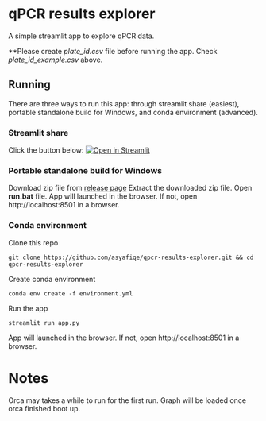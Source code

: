 # qPCR results explorer 
A simple streamlit app to explore qPCR data.

**Please create *plate_id.csv* file before running the app. Check *plate_id_example.csv* above.

## Running
There are three ways to run this app: through streamlit share (easiest), portable standalone build for Windows, and conda environment (advanced).

### Streamlit share
Click the button below:
[![Open in Streamlit](https://static.streamlit.io/badges/streamlit_badge_black_white.svg)](https://share.streamlit.io/asyafiqe/qpcr-results-explorer/main/app.py)

### Portable standalone build for Windows
Download zip file from [release page](https://github.com/asyafiqe/qpcr-results-explorer/releases)
Extract the downloaded zip file.
Open **run.bat** file.
App will launched in the browser. If not, open http://localhost:8501 in a browser.

### Conda environment
Clone this repo
```
git clone https://github.com/asyafiqe/qpcr-results-explorer.git && cd qpcr-results-explorer
```
Create conda environment
```
conda env create -f environment.yml
```
Run the app
```
streamlit run app.py
```
App will launched in the browser. If not, open http://localhost:8501 in a browser.

# Notes
Orca may takes a while to run for the first run. Graph will be loaded once orca finished boot up.
